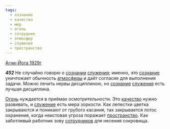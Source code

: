 ```yaml
---
tags:
  - сознание
  - качество
  - мер
  - огонь
  - сотрудник
  - атмосфер
  - служение
  - пространство
---
```


[Агни-Йога 1929г](https://127.0.0.1:4002/agni/1929)

___452___
Не случайно говорю о [сознании](../../../tags/#[сознание](../../../tags/#сознание)) [служения](../../../tags/#[служение](../../../tags/#служение)); именно, это [сознание](../../../tags/#сознание) уничтожает обычность [атмосферы](../../../tags/#атмосфер) и даёт согласие для выполнения задачи. Можно лечить нервы дисциплиною, но [сознание](../../../tags/#сознание) [служения](../../../tags/#[служение](../../../tags/#служение)) есть лучшая дисциплина.   

[Огонь](../../../tags/#огонь) нуждается в приёмах осмотрительности. Это [качество](../../../tags/#качество) нужно развивать, и [служение](../../../tags/#служение) есть мера зоркости. Как лепестки цветка закрываются и поникают от грубого касания, так закрывается лотос охранения, когда неистовая угроза поражает [пространство](../../../tags/#пространство). Как заботливый работник зову [сотрудников](../../../tags/#сотрудник) для несения сокровища.